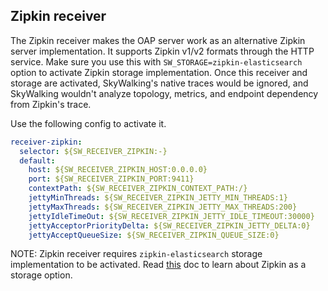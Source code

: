 ## Zipkin receiver
The Zipkin receiver makes the OAP server work as an alternative Zipkin server implementation. It supports Zipkin v1/v2 formats through the HTTP service.
Make sure you use this with `SW_STORAGE=zipkin-elasticsearch` option to activate Zipkin storage implementation.
Once this receiver and storage are activated, SkyWalking's native traces would be ignored, and SkyWalking wouldn't analyze topology, metrics, and endpoint dependency from Zipkin's trace.

Use the following config to activate it.
```yaml
receiver-zipkin:
  selector: ${SW_RECEIVER_ZIPKIN:-}
  default:
    host: ${SW_RECEIVER_ZIPKIN_HOST:0.0.0.0}
    port: ${SW_RECEIVER_ZIPKIN_PORT:9411}
    contextPath: ${SW_RECEIVER_ZIPKIN_CONTEXT_PATH:/}
    jettyMinThreads: ${SW_RECEIVER_ZIPKIN_JETTY_MIN_THREADS:1}
    jettyMaxThreads: ${SW_RECEIVER_ZIPKIN_JETTY_MAX_THREADS:200}
    jettyIdleTimeOut: ${SW_RECEIVER_ZIPKIN_JETTY_IDLE_TIMEOUT:30000}
    jettyAcceptorPriorityDelta: ${SW_RECEIVER_ZIPKIN_JETTY_DELTA:0}
    jettyAcceptQueueSize: ${SW_RECEIVER_ZIPKIN_QUEUE_SIZE:0}
```

NOTE: Zipkin receiver requires `zipkin-elasticsearch` storage implementation to be activated.
Read [this](backend-storage.md#elasticsearch-with-zipkin-trace-extension) doc to learn about Zipkin as a storage option.
